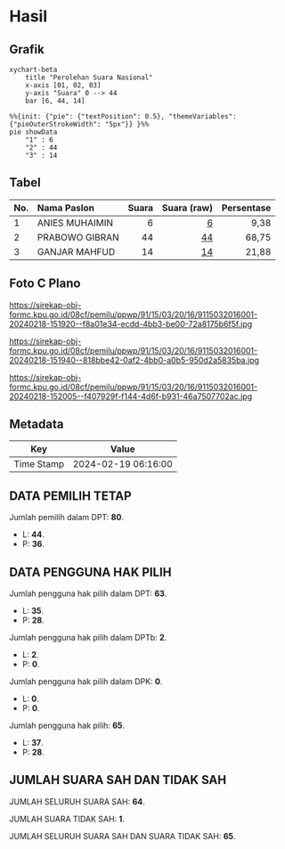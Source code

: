 # Hasil

## Grafik

```mermaid
xychart-beta
    title "Perolehan Suara Nasional"
    x-axis [01, 02, 03]
    y-axis "Suara" 0 --> 44
    bar [6, 44, 14]
```

```mermaid
%%{init: {"pie": {"textPosition": 0.5}, "themeVariables": {"pieOuterStrokeWidth": "5px"}} }%%
pie showData
    "1" : 6
    "2" : 44
    "3" : 14
```

## Tabel

| No. | Nama Paslon    | Suara | Suara (raw) | Persentase |
|:--- |:-------------- | -----:| -----------:| ----------:|
| 1   | ANIES MUHAIMIN | 6     | [6][p-1]    | 9,38       |
| 2   | PRABOWO GIBRAN | 44    | [44][p-2]   | 68,75      |
| 3   | GANJAR MAHFUD  | 14    | [14][p-3]   | 21,88      |


[p-1]: https://github.com/gigit-pemilu/pemilu-2024/blob/main/pilpres/hitung-suara/sub/91-papua/sub/15-waropen/sub/03-masirei/sub/2016-kowogi/sub/001-tps/sub/paslon-1.txt
[p-2]: https://github.com/gigit-pemilu/pemilu-2024/blob/main/pilpres/hitung-suara/sub/91-papua/sub/15-waropen/sub/03-masirei/sub/2016-kowogi/sub/001-tps/sub/paslon-2.txt
[p-3]: https://github.com/gigit-pemilu/pemilu-2024/blob/main/pilpres/hitung-suara/sub/91-papua/sub/15-waropen/sub/03-masirei/sub/2016-kowogi/sub/001-tps/sub/paslon-3.txt

## Foto C Plano

https://sirekap-obj-formc.kpu.go.id/08cf/pemilu/ppwp/91/15/03/20/16/9115032016001-20240218-151920--f8a01e34-ecdd-4bb3-be00-72a8175b6f5f.jpg

https://sirekap-obj-formc.kpu.go.id/08cf/pemilu/ppwp/91/15/03/20/16/9115032016001-20240218-151940--818bbe42-0af2-4bb0-a0b5-950d2a5835ba.jpg

https://sirekap-obj-formc.kpu.go.id/08cf/pemilu/ppwp/91/15/03/20/16/9115032016001-20240218-152005--f407929f-f144-4d6f-b931-46a7507702ac.jpg


## Metadata

| Key        | Value               |
| ---------- | ------------------- |
| Time Stamp | 2024-02-19 06:16:00 |


## DATA PEMILIH TETAP

Jumlah pemilih dalam DPT: **80**.
 * L: **44**.
 * P: **36**.

## DATA PENGGUNA HAK PILIH

Jumlah pengguna hak pilih dalam DPT: **63**.
 * L: **35**.
 * P: **28**.

Jumlah pengguna hak pilih dalam DPTb: **2**.
 * L: **2**.
 * P: **0**.

Jumlah pengguna hak pilih dalam DPK: **0**.
 * L: **0**.
 * P: **0**.

Jumlah pengguna hak pilih: **65**.
 * L: **37**.
 * P: **28**.

## JUMLAH SUARA SAH DAN TIDAK SAH

JUMLAH SELURUH SUARA SAH: **64**.

JUMLAH SUARA TIDAK SAH: **1**.

JUMLAH SELURUH SUARA SAH DAN SUARA TIDAK SAH: **65**.



